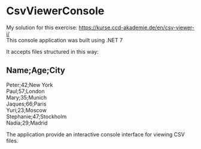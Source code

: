 # CsvViewerConsole

My solution for this exercise: https://kurse.ccd-akademie.de/en/csv-viewer-i/ <br />
This console application was built using .NET 7

It accepts files structured in this way:

Name;Age;City
----------------
Peter;42;New York<br />
Paul;57;London        <br />
Mary;35;Munich        <br />
Jaques;66;Paris       <br />
Yuri;23;Moscow        <br />
Stephanie;47;Stockholm<br />
Nadia;29;Madrid       <br />

The application provide an interactive console interface for viewing CSV files.

